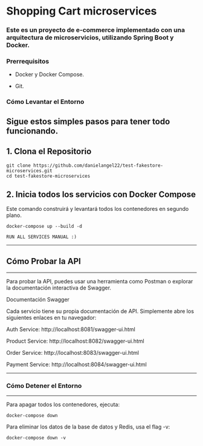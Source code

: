 
# Shopping Cart microservices

### Este es un proyecto de e-commerce implementado con una arquitectura de microservicios, utilizando Spring Boot y Docker.

### Prerrequisitos

* Docker y Docker Compose.

* Git.

### Cómo Levantar el Entorno

## Sigue estos simples pasos para tener todo funcionando.

## 1. Clona el Repositorio
```
git clone https://github.com/danielangel22/test-fakestore-microservices.git
cd test-fakestore-microservices
```

## 2. Inicia todos los servicios con Docker Compose
Este comando construirá y levantará todos los contenedores en segundo plano.
```
docker-compose up --build -d

RUN ALL SERVICES MANUAL :)

```

***
## Cómo Probar la API
***
Para probar la API, puedes usar una herramienta como Postman o explorar la documentación interactiva de Swagger.

Documentación Swagger

Cada servicio tiene su propia documentación de API. Simplemente abre los siguientes enlaces en tu navegador:

Auth Service: http://localhost:8081/swagger-ui.html

Product Service: http://localhost:8082/swagger-ui.html

Order Service: http://localhost:8083/swagger-ui.html

Payment Service: http://localhost:8084/swagger-ui.html

***
### Cómo Detener el Entorno
***
Para apagar todos los contenedores, ejecuta:

```
docker-compose down
```
Para eliminar los datos de la base de datos y Redis, usa el flag -v:
```
docker-compose down -v
```